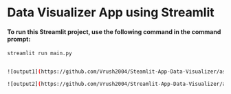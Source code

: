 # Data Visualizer App using Streamlit

#### To run this Streamlit project, use the following command in the command prompt:

```bash
streamlit run main.py


![output1](https://github.com/Vrush2004/Steamlit-App-Data-Visualizer/assets/131949619/79f438bd-8a02-4648-8d87-4334e8fdf9e5)

![output2](https://github.com/Vrush2004/Streamlit-App-Data-Visualizer/assets/131949619/a1b933ac-37fc-402d-88c0-2319d754a4c6)


